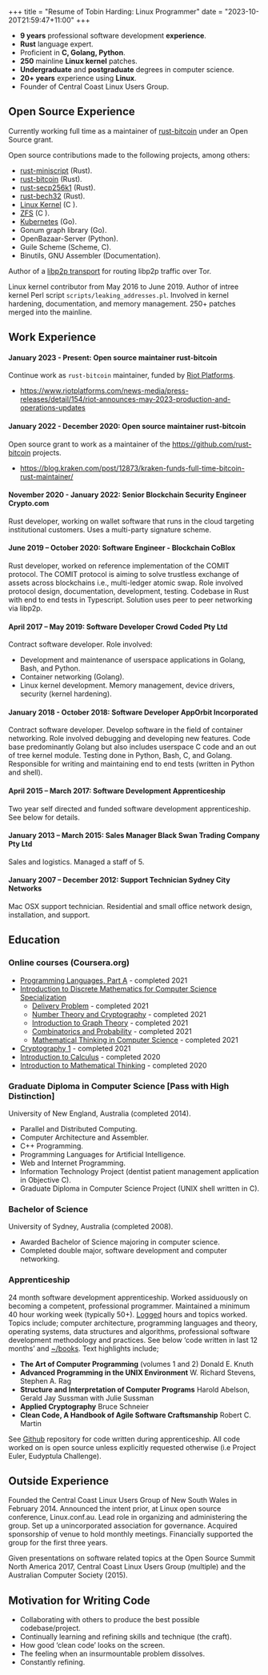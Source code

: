 +++
title = "Resume of Tobin Harding: Linux Programmer"
date = "2023-10-20T21:59:47+11:00"
+++

* **9 years** professional software development **experience**.
* **Rust** language expert.
* Proficient in **C, Golang, Python**.
* **250** mainline **Linux kernel** patches.
* **Undergraduate** and **postgraduate** degrees in computer science.
* **20+ years** experience using **Linux**.
* Founder of Central Coast Linux Users Group.

## Open Source Experience

Currently working full time as a maintainer of [rust-bitcoin](https://github.com/rust-bitcoin) under
an Open Source grant.

Open source contributions made to the following projects, among others:

* [rust-miniscript](https://github.com/rust-bitcoin/rust-miniscript) (Rust).
* [rust-bitcoin](https://github.com/rust-bitcoin/rust-bitcoin) (Rust).
* [rust-secp256k1](https://github.com/rust-bitcoin/rust-secp256k1) (Rust).
* [rust-bech32](https://github.com/rust-bitcoin/rust-bech32) (Rust).
* [Linux Kernel](http://git.kernel.org/cgit/linux/kernel/git/torvalds/linux.git/log/?qt=grep&q=me%40tobin.cc) (C ).
* [ZFS](https://github.com/pulls?utf8=%E2%9C%93&q=is%3Apr+author%3Atcharding+zfs+) (C ).
* [Kubernetes](https://github.com/pulls?utf8=%E2%9C%93&q=is%3Apr+author%3Atcharding+kubernetes+) (Go).
* Gonum graph library (Go).
* OpenBazaar-Server (Python).
* Guile Scheme (Scheme, C).
* Binutils, GNU Assembler (Documentation).

Author of a [libp2p transport](https://github.com/comit-network/rust-libp2p-tokio-socks5) for
routing libp2p traffic over Tor.

Linux kernel contributor from May 2016 to June 2019. Author of intree kernel Perl script
`scripts/leaking_addresses.pl`. Involved in kernel hardening, documentation, and memory management.
250+ patches merged into the mainline.

## Work Experience

#### January 2023 - Present: **Open source maintainer** rust-bitcoin

Continue work as `rust-bitcoin` maintainer, funded by [Riot Platforms](https://www.riotplatforms.com/).

- https://www.riotplatforms.com/news-media/press-releases/detail/154/riot-announces-may-2023-production-and-operations-updates

#### January 2022 - December 2020: **Open source maintainer** rust-bitcoin

Open source grant to work as a maintainer of the https://github.com/rust-bitcoin projects.

- https://blog.kraken.com/post/12873/kraken-funds-full-time-bitcoin-rust-maintainer/

#### November 2020 - January 2022: **Senior Blockchain Security Engineer** Crypto.com

Rust developer, working on wallet software that runs in the cloud targeting
institutional customers. Uses a multi-party signature scheme.

#### June 2019 – October 2020: **Software Engineer - Blockchain** CoBlox

Rust developer, worked on reference implementation of the COMIT protocol. The
COMIT protocol is aiming to solve trustless exchange of assets across
blockchains i.e., multi-ledger atomic swap. Role involved protocol design,
documentation, development, testing. Codebase in Rust with end to end tests
in Typescript. Solution uses peer to peer networking via libp2p.

#### April 2017 – May 2019: **Software Developer** Crowd Coded Pty Ltd

Contract software developer. Role involved:
- Development and maintenance of userspace applications in Golang, Bash, and Python.
- Container networking (Golang).
- Linux kernel development.  Memory management, device drivers, security (kernel
hardening).

#### January 2018 - October 2018: **Software Developer** AppOrbit Incorporated

Contract software developer. Develop software in the field of container
networking. Role involved debugging and developing new features. Code base
predominantly Golang but also includes userspace C code and an out of tree
kernel module. Testing done in Python, Bash, C, and Golang. Responsible for
writing and maintaining end to end tests (written in Python and shell).

#### April 2015 – March 2017: **Software Development Apprenticeship**

Two year self directed and funded software development apprenticeship. See below
for details.

#### January 2013 – March 2015: **Sales Manager** Black Swan Trading Company Pty Ltd

Sales and logistics. Managed a staff of 5.

#### January 2007 – December 2012: **Support Technician** Sydney City Networks

Mac OSX support technician. Residential and small office network design,
installation, and support.

## Education

### Online courses (Coursera.org)

* [Programming Languages, Part A](https://www.coursera.org/learn/programming-languages) - completed 2021
* [Introduction to Discrete Mathematics for Computer Science Specialization](https://www.coursera.org/specializations/discrete-mathematics)
  * [Delivery Problem](https://www.coursera.org/learn/delivery-problem) - completed 2021
  * [Number Theory and Cryptography](https://www.coursera.org/learn/number-theory-cryptography) - completed 2021
  * [Introduction to Graph Theory](https://www.coursera.org/learn/graphs) - completed 2021
  * [Combinatorics and Probability](https://www.coursera.org/learn/combinatorics) - completed 2021
  * [Mathematical Thinking in Computer Science](https://www.coursera.org/learn/what-is-a-proof) - completed 2021
* [Cryptography 1](https://www.coursera.org/learn/crypto) - completed 2021
* [Introduction to Calculus](https://www.coursera.org/learn/introduction-to-calculus) - completed 2020
* [Introduction to Mathematical Thinking](https://www.coursera.org/learn/mathematical-thinking/) - completed 2020


### Graduate Diploma in Computer Science [Pass with High Distinction]

University of New England, Australia (completed 2014).

* Parallel and Distributed Computing.
* Computer Architecture and Assembler.
* C++ Programming.
* Programming Languages for Artificial Intelligence.
* Web and Internet Programming.
* Information Technology Project (dentist patient management application in Objective C).
* Graduate Diploma in Computer Science Project (UNIX shell written in C).

### Bachelor of Science

University of Sydney, Australia (completed 2008).

* Awarded Bachelor of Science majoring in computer science.
* Completed double major, software development and computer networking.

### Apprenticeship

24 month software development apprenticeship.  Worked assiduously on becoming a
competent, professional programmer.  Maintained a minimum 40 hour working week
(typically 50+).
 [Logged](https://github.com/tcharding/work-logs) hours and topics
worked.  Topics include; computer architecture,
programming languages and theory, operating systems, data structures
and algorithms, professional software development methodology and practices.  See
below ‘code written in last 12 months’ and
[~/books](http://tobin.cc/reading-list).  Text highlights include;

* **The Art of Computer Programming** (volumes 1 and 2) Donald E. Knuth
* **Advanced Programming in the UNIX Environment** W. Richard Stevens, Stephen A. Rag
* **Structure and Interpretation of Computer Programs** Harold Abelson, Gerald
  Jay Sussman with Julie Sussman
* **Applied Cryptography** Bruce Schneier
* **Clean Code, A Handbook of Agile Software Craftsmanship** Robert C. Martin

See [Github](https://github.com/tcharding/self_learning) repository for code
written during apprenticeship.  All code worked on is open source unless
explicitly requested otherwise (i.e Project Euler, Eudyptula Challenge).

## Outside Experience

Founded the Central Coast Linux Users Group of New South Wales in
February 2014.  Announced the intent prior, at Linux open source
conference, Linux.conf.au.  Lead role in organizing and administering
the group.  Set up a unincorporated association for
governance.  Acquired sponsorship of venue to hold monthly
meetings.  Financially supported the group for the first three years.

Given presentations on software related topics at the Open Source Summit North
America 2017, Central Coast Linux Users Group (multiple) and the Australian
Computer Society (2015).

## Motivation for Writing Code

* Collaborating with others to produce the best possible codebase/project.
* Continually learning and refining skills and technique (the craft).
* How good ‘clean code’ looks on the screen.
* The feeling when an insurmountable problem dissolves.
* Constantly refining.
